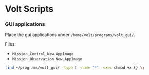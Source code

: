 # Volt Scripts

### GUI applications

Place the gui applications under `/home/volt/programs/volt_gui/`.

Files:
- `Mission_Control_New.AppImage`
- `Mission_Observation_New.AppImage`

```bash
find ~/programs/volt_gui/ -type f -name "*" -exec chmod +x {} \;
```




